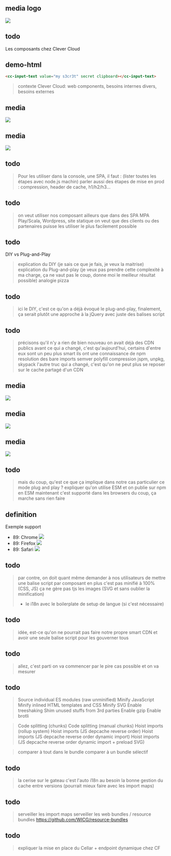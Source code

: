 
## media logo
<img src="src/img/logo-clever-cloud.svg">

## todo
Les composants chez Clever Cloud

## demo-html
```html
<cc-input-text value="my s3cr3t" secret clipboard></cc-input-text>
```
<cc-input-text value="my s3cr3t" secret clipboard style="font-size: 2em; width: 14em"></cc-input-text>
> contexte Clever Cloud: web components, besoins internes divers, besoins externes

## media
<img src="src/img/screenshot-clever-components-storybook.jpg" screenshot-url="https://www.clever-cloud.com/doc/clever-components/?path=/story/%F0%9F%8F%A0-home-readme--page">

## media
<img src="src/img/screenshot-clever-components-github.jpg" screenshot-url="https://github.com/CleverCloud/clever-components">

## todo
> Pour les utiliser dans la console, une SPA, il faut : (lister toutes les étapes avec node.js machin)
> parler aussi des étapes de mise en prod :
> compression, header de cache, h1/h2/h3...

## todo
> on veut utiliser nos composant ailleurs que dans des SPA
> MPA Play/Scala, Wordpress, site statique
> on veut que des clients ou des partenaires puisse les utiliser le plus facilement possible

## todo
DIY vs Plug-and-Play
> explication du DIY (je sais ce que je fais, je veux la maitrise)
> explication du Plug-and-play (je veux pas prendre cette complexité à ma charge, ça ne vaut pas le coup, donne moi le meilleur résultat possible)
> analogie pizza

## todo
> ici le DIY, c'est ce qu'on a déjà évoqué
> le plug-and-play, finalement, ça serait plutôt une approche à la jQuery avec juste des balises script

## todo
> précisons qu'il n'y a rien de bien nouveau
> on avait déjà des CDN publics avant
> ce qui a changé, c'est qu'aujourd'hui, certains d'entre eux sont un peu plus smart
> ils ont une connaissance de npm
> resolution des bare imports
> semver
> polyfill
> compression
> jspm, unpkg, skypack
> l'autre truc qui a changé, c'est qu'on ne peut plus se reposer sur le cache partagé d'un CDN

## media
<img src="src/img/screenshot-jspm.jpg" screenshot-url="https://jspm.org/">

## media
<img src="src/img/screenshot-unpkg.jpg" screenshot-url="https://unpkg.com/">

## media
<img src="src/img/screenshot-skypack.jpg" screenshot-url="https://www.skypack.dev/">

## todo
> mais du coup, qu'est ce que ça implique dans notre cas particulier ce mode plug and play ?
> expliquer qu'on utilise ESM et on publie sur npm en ESM
> maintenant c'est supporté dans les browsers
> du coup, ça marche sans rien faire

<!-- https://modernizr.com/download?ambientlight-audio-batteryapi-setclasses -->

## definition
Exemple support
* 89: Chrome <img src="src/img/logo-chrome.svg">
* 89: Firefox <img src="src/img/logo-firefox.svg">
* 89: Safari <img src="src/img/logo-safari.svg">

## todo
> par contre, on doit quant même demander à nos utilisateurs de mettre une balise script par composant
> en plus c'est pas minifié à 100% (CSS, JS)
> ça ne gère pas tjs les images (SVG et sans oublier la minification)
> + le i18n avec le boilerplate de setup de langue (si c'est nécessaire)

## todo
> idée, est-ce qu'on ne pourrait pas faire notre propre smart CDN
> et avoir une seule balise script pour les gouverner tous

## todo
> allez, c'est parti
> on va commencer par le pire cas possible
> et on va mesurer

## todo
> Source individual ES modules (raw unminified)
> Minify JavaScript
> Minify inlined HTML templates and CSS
> Minify SVG
> Enable treeshaking
> Shim unused stuffs from 3rd parties
> Enable gzip
> Enable brotli
<!-- > Keep alive TODO?? -->
<!-- > domain sharding TODO?? -->
<!-- > Enable HTTP/2 TODO?? -->
<!-- > Enable HTTP/3 TODO?? -->
> Code splitting (chunks)
> Code splitting (manual chunks)
> Hoist imports (rollup system)
> Hoist imports (JS depcache reverse order)
> Hoist imports (JS depcache reverse order dynamic import)
> Hoist imports (JS depcache reverse order dynamic import + preload SVG)
<!-- > Preload with Link header TODO?? -->
<!-- > HTTP/2 push TODO?? -->
> comparer à tout dans le bundle
> comparer à un bundle sélectif

## todo
> la cerise sur le gateau
> c'est l'auto i18n au besoin
> la bonne gestion du cache entre versions
> (pourrait mieux faire avec les import maps)
 
## todo
> serveiller les import maps
> serveiller les web bundles / resource bundles https://github.com/WICG/resource-bundles

## todo
> expliquer la mise en place du Cellar + endpoint dynamique chez CF